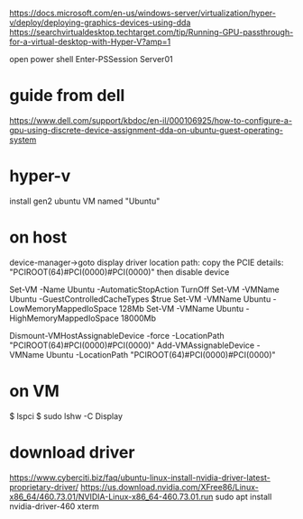 https://docs.microsoft.com/en-us/windows-server/virtualization/hyper-v/deploy/deploying-graphics-devices-using-dda
https://searchvirtualdesktop.techtarget.com/tip/Running-GPU-passthrough-for-a-virtual-desktop-with-Hyper-V?amp=1

open power shell
Enter-PSSession Server01

# guide from dell
https://www.dell.com/support/kbdoc/en-il/000106925/how-to-configure-a-gpu-using-discrete-device-assignment-dda-on-ubuntu-guest-operating-system

# hyper-v
install gen2 ubuntu VM named "Ubuntu"

# on host
device-manager->goto display driver
location path: copy the PCIE details: "PCIROOT(64)#PCI(0000)#PCI(0000)"
then disable device

Set-VM -Name Ubuntu -AutomaticStopAction TurnOff
Set-VM -VMName Ubuntu -GuestControlledCacheTypes $true
Set-VM -VMName Ubuntu -LowMemoryMappedIoSpace 128Mb
Set-VM -VMName Ubuntu -HighMemoryMappedIoSpace 18000Mb

Dismount-VMHostAssignableDevice -force -LocationPath "PCIROOT(64)#PCI(0000)#PCI(0000)"
Add-VMAssignableDevice -VMName Ubuntu -LocationPath "PCIROOT(64)#PCI(0000)#PCI(0000)"

# on VM
$ lspci
$ sudo lshw -C Display

# download driver
https://www.cyberciti.biz/faq/ubuntu-linux-install-nvidia-driver-latest-proprietary-driver/
https://us.download.nvidia.com/XFree86/Linux-x86_64/460.73.01/NVIDIA-Linux-x86_64-460.73.01.run
sudo apt install nvidia-driver-460 xterm
